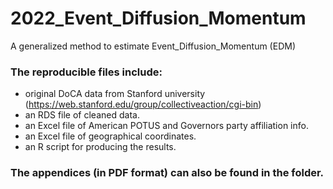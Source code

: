 # 2022_Event_Diffusion_Momentum
A generalized method to estimate Event_Diffusion_Momentum (EDM)


### The reproducible files include:
- original DoCA data from Stanford university (https://web.stanford.edu/group/collectiveaction/cgi-bin)
- an RDS file of cleaned data.
- an Excel file of American POTUS and Governors party affiliation info.
- an Excel file of geographical coordinates.
- an R script for producing the results.

### The appendices (in PDF format) can also be found in the folder.
